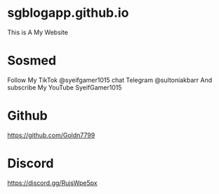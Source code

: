 # sgblogapp.github.io
This is A My Website

# Sosmed
Follow My TikTok @syeifgamer1015
chat Telegram @sultoniakbarr
And subscribe My YouTube SyeifGamer1015

# Github
https://github.com/Goldn7799

# Discord
https://discord.gg/RujsWpe5px

